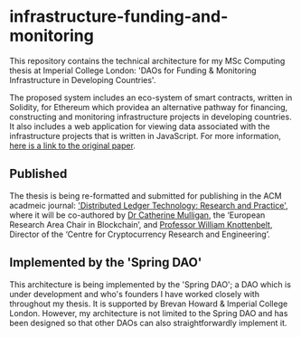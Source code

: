 # infrastructure-funding-and-monitoring

This repository contains the technical architecture for my MSc Computing thesis at Imperial College London: 'DAOs for Funding & Monitoring Infrastructure in Developing Countries'. 

The proposed system includes an eco-system of smart contracts, written in Solidity, for Ethereum which providea an alternative pathway for financing, constructing and monitoring infrastructure projects in developing countries. It also includes a web application for viewing data associated with the infrastructure projects that is written in JavaScript. For more information, [here is a link to the original paper](https://drive.google.com/file/d/15Ij9gEIJHgMeb3I2yotvqxlnJzJ_2Fcu/view?usp=sharing).

## Published

The thesis is being re-formatted and submitted for publishing in the ACM acadmeic journal: ['Distributed Ledger Technology: Research and Practice'](https://dl.acm.org/journal/dlt), where it will be co-authored by [Dr Catherine Mulligan](https://www.imperial.ac.uk/people/c.mulligan), the ‘European Research Area Chair in Blockchain’, and [Professor William Knottenbelt](imperial.ac.uk/people/w.knottenbelt), Director of the ‘Centre for Cryptocurrency Research and Engineering’.


## Implemented by the 'Spring DAO'

This architecture is being implemented by the 'Spring DAO'; a DAO which is under development and who's founders I have worked closely with throughout my thesis. It is supported by Brevan Howard & Imperial College London. However, my architecture is not limited to the Spring DAO and has been designed so that other DAOs can also straightforwardly implement it.

